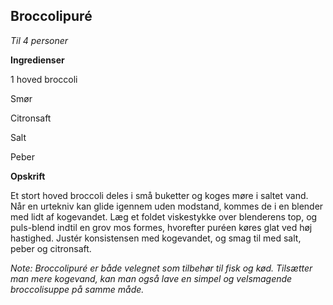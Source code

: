 ## Broccolipuré 

*Til 4 personer*

**Ingredienser**

1 hoved broccoli

Smør

Citronsaft

Salt

Peber

**Opskrift**

Et stort hoved broccoli deles i små buketter og koges møre i saltet
vand. Når en urtekniv kan glide igennem uden modstand, kommes de i en
blender med lidt af kogevandet. Læg et foldet viskestykke over
blenderens top, og puls-blend indtil en grov mos formes, hvorefter
puréen køres glat ved høj hastighed. Justér konsistensen med kogevandet,
og smag til med salt, peber og citronsaft.

*Note: Broccolipuré er både velegnet som tilbehør til fisk og kød.
Tilsætter man mere kogevand, kan man også lave en simpel og velsmagende
broccolisuppe på samme måde.*

